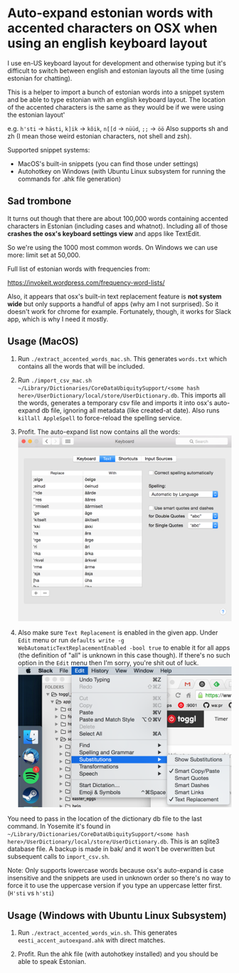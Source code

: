 # Auto-expand estonian words with accented characters on OSX when using an english keyboard layout

I use en-US keyboard layout for development and otherwise typing but it's difficult to switch between english and estonian
layouts all the time (using estonian for chatting).

This is a helper to import a bunch of estonian words into a snippet system and
be able to type estonian with an english keyboard layout. The location of the accented characters is the same as they
would be if we were using the estonian layout'

e.g. `h'sti` -> `hästi`, `k]ik` -> `kõik`, `n[[d` -> `nüüd`, `;;` -> `öö`
Also supports sh and zh (I mean those weird estonian characters, not shell and zsh).

Supported snippet systems:
- MacOS's built-in snippets (you can find those under settings)
- Autohotkey on Windows (with Ubuntu Linux subsystem for running the commands for .ahk file generation)

## Sad trombone

It turns out though that there are about 100,000 words containing accented characters in Estonian (including cases and whatnot).
Including all of those **crashes the osx's keyboard settings view** and apps like TextEdit.

So we're using the 1000 most common words. On Windows we can use more: limit set at 50,000.

Full list of estonian words with frequencies from:

  https://invokeit.wordpress.com/frequency-word-lists/

Also, it appears that osx's built-in text replacement feature is **not system wide** but only supports a handful of apps
(why am I not surprised). So it doesn't work for chrome for example. Fortunately, though, it works for Slack app, which is why I need it mostly.

## Usage (MacOS)

1. Run `./extract_accented_words_mac.sh`.
  This generates `words.txt` which contains all the words that will be included.

2. Run `./import_csv_mac.sh ~/Library/Dictionaries/CoreDataUbiquitySupport/<some hash here>/UserDictionary/local/store/UserDictionary.db`.
  This imports all the words, generates a temporary csv file and imports it into osx's auto-expand db file, ignoring all metadata (like created-at date). Also runs `killall AppleSpell` to force-reload the spelling service.

3. Profit. The auto-expand list now contains all the words: ![Keyboard Settings View](example.png)

4. Also make sure `Text Replacement` is enabled in the given app. Under `Edit` menu or run `defaults write -g WebAutomaticTextReplacementEnabled -bool true` to enable it for all apps (the definition of "all" is unknown in this case though). If there's no such option in the `Edit` menu then I'm sorry, you're shit out of luck. ![Enable Text Replacement](enable.png)

You need to pass in the location of the dictionary db file to the last command. In Yosemite it's found in `~/Library/Dictionaries/CoreDataUbiquitySupport/<some hash here>/UserDictionary/local/store/UserDictionary.db`. This is an sqlite3 database file. A backup is made in bak/ and it won't be overwritten but subsequent calls to `import_csv.sh`.

Note: Only supports lowercase words because osx's auto-expand is case insensitive and the snippets are used in
unknown order so there's no way to force it to use the uppercase version if you type an uppercase letter first. (`H'sti` vs `h'sti`)

## Usage (Windows with Ubuntu Linux Subsystem)

1. Run `./extract_accented_words_win.sh`.
  This generates `eesti_accent_autoexpand.ahk` with direct matches.

2. Profit. Run the ahk file (with autohotkey installed) and you should be able to speak Estonian.
